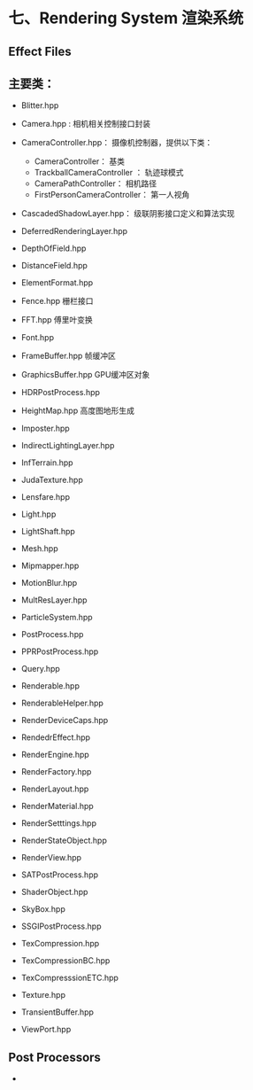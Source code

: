 # 七、Rendering System 渲染系统



## Effect Files



## 主要类：

- Blitter.hpp
- Camera.hpp : 相机相关控制接口封装
- CameraController.hpp： 摄像机控制器，提供以下类：
  - CameraController： 基类
  - TrackballCameraController ： 轨迹球模式
  - CameraPathController： 相机路径
  - FirstPersonCameraController： 第一人视角




- CascadedShadowLayer.hpp： 级联阴影接口定义和算法实现
- DeferredRenderingLayer.hpp
- DepthOfField.hpp
- DistanceField.hpp
- ElementFormat.hpp
- Fence.hpp 栅栏接口
- FFT.hpp 傅里叶变换
- Font.hpp
- FrameBuffer.hpp 帧缓冲区
- GraphicsBuffer.hpp GPU缓冲区对象
- HDRPostProcess.hpp
- HeightMap.hpp 高度图地形生成
- Imposter.hpp
- IndirectLightingLayer.hpp
- InfTerrain.hpp
- JudaTexture.hpp
- Lensfare.hpp
- Light.hpp
- LightShaft.hpp
- Mesh.hpp
- Mipmapper.hpp
- MotionBlur.hpp
- MultResLayer.hpp
- ParticleSystem.hpp
- PostProcess.hpp
- PPRPostProcess.hpp
- Query.hpp
- Renderable.hpp
- RenderableHelper.hpp
- RenderDeviceCaps.hpp
- RendedrEffect.hpp
- RenderEngine.hpp
- RenderFactory.hpp
- RenderLayout.hpp
- RenderMaterial.hpp
- RenderSetttings.hpp
- RenderStateObject.hpp
- RenderView.hpp
- SATPostProcess.hpp
- ShaderObject.hpp
- SkyBox.hpp
- SSGIPostProcess.hpp
- TexCompression.hpp
- TexCompressionBC.hpp
- TexCompresssionETC.hpp
- Texture.hpp
- TransientBuffer.hpp
- ViewPort.hpp

## Post Processors

- 
